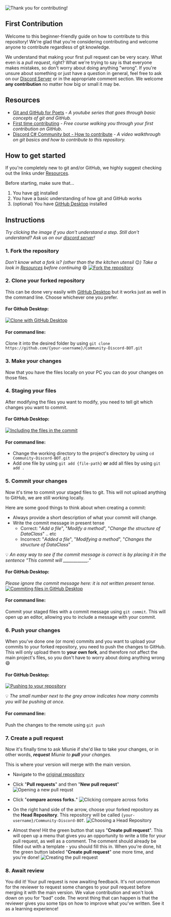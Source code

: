 ![Thank you for contributing!](https://i.imgur.com/E5jgNX1.png)
## First Contribution
Welcome to this beginner-friendly guide on how to contribute to this repository! We're glad that you're considering contributing and welcome anyone to contribute regardless of git knowledge. 

We understand that making your first pull request can be very scary. What even is a _pull request_, right? What we're trying to say is that everyone makes mistakes, so don't worry about doing anything "wrong". If you're unsure about something or just have a question in general, feel free to ask on our [Discord Server](https://discord.gg/R9j8DJF) or in the appropriate comment section. We welcome **any contribution** no matter how big or small it may be.

## Resources

* [Git and GitHub for Poets](https://www.youtube.com/playlist?list=PLRqwX-V7Uu6ZF9C0YMKuns9sLDzK6zoiV) - _A youtube series that goes through basic concepts of git and GitHub._
* [First time contributing](https://egghead.io/courses/how-to-contribute-to-an-open-source-project-on-github) - _Free course walking you through your first contribution on GitHub._
* [Discord C# Community bot - How to contribute](https://youtu.be/85s_-i4hHbM) - _A video walkthrough on git basics and how to contribute to this repository._

## How to get started
If you're completely new to git and/or GitHub, we highly suggest checking out the links under [Resources](#resources).

Before starting, make sure that...
1. You have [git](https://git-scm.com/downloads) installed
2. You have a basic understanding of how git and GitHub works
3. (optional) You have [GitHub Desktop](https://desktop.github.com/) installed

## Instructions
_Try clicking the image if you don't understand a step. Still don't understand? Ask us on our [discord server](https://discord.gg/R9j8DJF)!_

### 1. Fork the repository
_Don't know what a fork is? (other than the the kitchen utensil_ :wink:_) Take a look in [Resources](#Resources) before continuing_ :smile:
[![Fork the repository](https://github-images.s3.amazonaws.com/help/bootcamp/Bootcamp-Fork.png)](https://guides.github.com/activities/forking/#fork)

### 2. Clone your forked repository
This can be done very easily with [GitHub Desktop](https://desktop.github.com/) but it works just as well in the command line. Choose whichever one you prefer.

#### For Github Desktop:
[![Clone with GitHub Desktop](https://services.github.com/on-demand/images/gifs/github-desktop/clone-repository-locally.gif)](https://services.github.com/on-demand/github-desktop/clone-repository-github-desktop)

#### For command line:
Clone it into the desired folder by using 
`git clone https://github.com/{your-username}/Community-Discord-BOT.git`

### 3. Make your changes
Now that you have the files locally on your PC you can do your changes on those files.

### 4. Staging your files
After modifying the files you want to modify, you need to tell git which changes you want to commit. 

#### For GitHub Desktop:
[![Including the files in the commit](https://i.imgur.com/mfWIwla.png)](https://services.github.com/on-demand/github-desktop/add-commits-github-desktop)

#### For command line:
* Change the working directory to the project's directory by using `cd Community-Discord-BOT.git`
* Add one file by using `git add {file-path}` **or** add all files by using `git add .`

### 5. Commit your changes
Now it's time to commit your staged files to git. This will not upload anything to GitHub, we are still working locally.

Here are some good things to think about when creating a commit:
* Always provide a short description of what your commit will change.
* Write the commit message in present tense
    * Correct: "_Add a file_", "_Modify a method_", "_Change the structure of DataClass_" .. etc
    * Incorrect: "_Added a file_", "_Modifying a method_", "_Changes the structure of DataClass_"

:bulb: _An easy way to see if the commit message is correct is by placing it in the sentence "This commit will \_\_\_\_\_\_\_\_\_\_\_\_."_

#### For GitHub Desktop:
_Please ignore the commit message here: it is not written present tense._
[![Commiting files in GitHub Desktop](https://services.github.com/on-demand/images/gifs/github-desktop/making-commits-locally.gif)](https://services.github.com/on-demand/github-desktop/add-commits-github-desktop)

#### For command line:
Commit your staged files with a commit message using `git commit`. This will open up an editor, allowing you to include a message with your commit.

### 6. Push your changes
When you've done one (or more) commits and you want to upload your commits to your forked repository, you need to push the changes to GitHub. This will only upload them to **your own fork**, and therefore not affect the main project's files, so you don't have to worry about doing anything wrong :smile:

#### For GitHub Desktop:
[![Pushing to your repository](https://i.imgur.com/NydmYx0.png)](https://services.github.com/on-demand/github-desktop/add-commits-github-desktop)

:bulb: _The small number next to the grey arrow indicates how many commits you will be pushing at once._

#### For command line:
Push the changes to the remote using `git push`

### 7. Create a pull request
Now it's finally time to ask Miunie if she'd like to take your changes, or in other words, _**request** Miunie to **pull** your changes._

This is where your version will merge with the main version. 

* Navigate to the [original repository](https://github.com/discord-bot-tutorial/Community-Discord-BOT)

* Click "**Pull requests**" and then "**New pull request**"
![Opening a new pull requst](https://i.imgur.com/e7lN5wI.png)

* Click "**compare across forks.**"
![Clicking compare across forks](https://i.imgur.com/tEgjhRn.png)

* On the right hand side of the arrow, choose your forked repository as the **Head Repository**. This repository will be called `{your-username}/Community-Discord-BOT`.
![Choosing a Head Repository](https://i.imgur.com/JI0ONBd.png)

* Almost there! Hit the green button that says "**Create pull request**". This will open up a menu that gives you an opportunity to write a title for your pull request, as well as a comment. The comment should already be filled out with a template - you should fill this in. When you're done, hit the green button labeled "**Create pull request**" one more time, and you're done!
![Creating the pull request](https://i.imgur.com/sUELwWk.png)

### 8. Await review
You did it! Your pull request is now awaiting feedback. It's not uncommon for the reviewer to request some changes to your pull request before merging it with the main version. We value contribution and won't look down on you for "bad" code. The worst thing that can happen is that the reviewer gives you some tips on how to improve what you've written. See it as a learning experience!